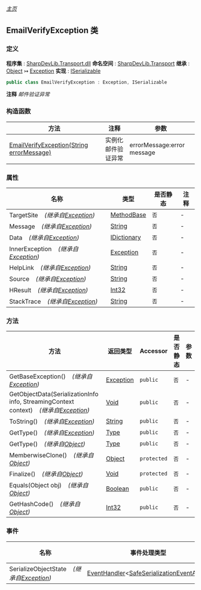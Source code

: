 ###### [主页](./Index.md "主页")
## EmailVerifyException 类
### 定义
**程序集** : [SharpDevLib.Transport.dll](./SharpDevLib.Transport.assembly.md "SharpDevLib.Transport.dll")
**命名空间** : [SharpDevLib.Transport](./SharpDevLib.Transport.namespace.md "SharpDevLib.Transport")
**继承** : [Object](https://learn.microsoft.com/en-us/dotnet/api/system.object "Object") ↣ [Exception](https://learn.microsoft.com/en-us/dotnet/api/system.exception "Exception")
**实现** : [ISerializable](https://learn.microsoft.com/en-us/dotnet/api/system.runtime.serialization.iserializable "ISerializable")
``` csharp
public class EmailVerifyException : Exception, ISerializable
```
**注释**
*邮件验证异常*

### 构造函数
|方法|注释|参数|
|---|---|---|
|[EmailVerifyException(String errorMessage)](./SharpDevLib.Transport.EmailVerifyException.ctor.String.md "EmailVerifyException(String errorMessage)")|实例化邮件验证异常|errorMessage:error message|

### 属性
|名称|类型|是否静态|注释|
|---|---|---|---|
|TargetSite&nbsp;&nbsp;&nbsp;&nbsp;*(继承自[Exception](https://learn.microsoft.com/en-us/dotnet/api/system.exception "Exception"))*|[MethodBase](https://learn.microsoft.com/en-us/dotnet/api/system.reflection.methodbase "MethodBase")|`否`|-|
|Message&nbsp;&nbsp;&nbsp;&nbsp;*(继承自[Exception](https://learn.microsoft.com/en-us/dotnet/api/system.exception "Exception"))*|[String](https://learn.microsoft.com/en-us/dotnet/api/system.string "String")|`否`|-|
|Data&nbsp;&nbsp;&nbsp;&nbsp;*(继承自[Exception](https://learn.microsoft.com/en-us/dotnet/api/system.exception "Exception"))*|[IDictionary](https://learn.microsoft.com/en-us/dotnet/api/system.collections.idictionary "IDictionary")|`否`|-|
|InnerException&nbsp;&nbsp;&nbsp;&nbsp;*(继承自[Exception](https://learn.microsoft.com/en-us/dotnet/api/system.exception "Exception"))*|[Exception](https://learn.microsoft.com/en-us/dotnet/api/system.exception "Exception")|`否`|-|
|HelpLink&nbsp;&nbsp;&nbsp;&nbsp;*(继承自[Exception](https://learn.microsoft.com/en-us/dotnet/api/system.exception "Exception"))*|[String](https://learn.microsoft.com/en-us/dotnet/api/system.string "String")|`否`|-|
|Source&nbsp;&nbsp;&nbsp;&nbsp;*(继承自[Exception](https://learn.microsoft.com/en-us/dotnet/api/system.exception "Exception"))*|[String](https://learn.microsoft.com/en-us/dotnet/api/system.string "String")|`否`|-|
|HResult&nbsp;&nbsp;&nbsp;&nbsp;*(继承自[Exception](https://learn.microsoft.com/en-us/dotnet/api/system.exception "Exception"))*|[Int32](https://learn.microsoft.com/en-us/dotnet/api/system.int32 "Int32")|`否`|-|
|StackTrace&nbsp;&nbsp;&nbsp;&nbsp;*(继承自[Exception](https://learn.microsoft.com/en-us/dotnet/api/system.exception "Exception"))*|[String](https://learn.microsoft.com/en-us/dotnet/api/system.string "String")|`否`|-|

### 方法
|方法|返回类型|Accessor|是否静态|参数|
|---|---|---|---|---|
|GetBaseException()&nbsp;&nbsp;&nbsp;&nbsp;*(继承自[Exception](https://learn.microsoft.com/en-us/dotnet/api/system.exception "Exception"))*|[Exception](https://learn.microsoft.com/en-us/dotnet/api/system.exception "Exception")|`public`|`否`|-|
|GetObjectData(SerializationInfo info, StreamingContext context)&nbsp;&nbsp;&nbsp;&nbsp;*(继承自[Exception](https://learn.microsoft.com/en-us/dotnet/api/system.exception "Exception"))*|[Void](https://learn.microsoft.com/en-us/dotnet/api/system.void "Void")|`public`|`否`|-|
|ToString()&nbsp;&nbsp;&nbsp;&nbsp;*(继承自[Exception](https://learn.microsoft.com/en-us/dotnet/api/system.exception "Exception"))*|[String](https://learn.microsoft.com/en-us/dotnet/api/system.string "String")|`public`|`否`|-|
|GetType()&nbsp;&nbsp;&nbsp;&nbsp;*(继承自[Exception](https://learn.microsoft.com/en-us/dotnet/api/system.exception "Exception"))*|[Type](https://learn.microsoft.com/en-us/dotnet/api/system.type "Type")|`public`|`否`|-|
|GetType()&nbsp;&nbsp;&nbsp;&nbsp;*(继承自[Object](https://learn.microsoft.com/en-us/dotnet/api/system.object "Object"))*|[Type](https://learn.microsoft.com/en-us/dotnet/api/system.type "Type")|`public`|`否`|-|
|MemberwiseClone()&nbsp;&nbsp;&nbsp;&nbsp;*(继承自[Object](https://learn.microsoft.com/en-us/dotnet/api/system.object "Object"))*|[Object](https://learn.microsoft.com/en-us/dotnet/api/system.object "Object")|`protected`|`否`|-|
|Finalize()&nbsp;&nbsp;&nbsp;&nbsp;*(继承自[Object](https://learn.microsoft.com/en-us/dotnet/api/system.object "Object"))*|[Void](https://learn.microsoft.com/en-us/dotnet/api/system.void "Void")|`protected`|`否`|-|
|Equals(Object obj)&nbsp;&nbsp;&nbsp;&nbsp;*(继承自[Object](https://learn.microsoft.com/en-us/dotnet/api/system.object "Object"))*|[Boolean](https://learn.microsoft.com/en-us/dotnet/api/system.boolean "Boolean")|`public`|`否`|-|
|GetHashCode()&nbsp;&nbsp;&nbsp;&nbsp;*(继承自[Object](https://learn.microsoft.com/en-us/dotnet/api/system.object "Object"))*|[Int32](https://learn.microsoft.com/en-us/dotnet/api/system.int32 "Int32")|`public`|`否`|-|

### 事件
|名称|事件处理类型|Accessor|注释|
|---|---|---|---|
|SerializeObjectState&nbsp;&nbsp;&nbsp;&nbsp;*(继承自[Exception](https://learn.microsoft.com/en-us/dotnet/api/system.exception "Exception"))*|[EventHandler](https://learn.microsoft.com/en-us/dotnet/api/system.eventhandler-1 "EventHandler")\<[SafeSerializationEventArgs](https://learn.microsoft.com/en-us/dotnet/api/system.runtime.serialization.safeserializationeventargs "SafeSerializationEventArgs")\>|`protected`|-|

